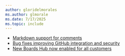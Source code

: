 ```yaml
---
author: gloridelmorales
ms.author: glmorale
ms.date: 7/17/2025
ms.topic: include
---
```


- [Markdown support for comments](#markdown-support-for-comments)
- [Bug fixes improving GitHub integration and security](#bug-fixes-improving-github-integration-and-security)
- [New Boards Hub now enabled for all customers](#new-boards-hub-now-enabled-for-all-customers)